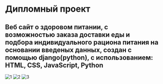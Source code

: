 # Дипломный проект
## Веб сайт о здоровом питании, с возможностью заказа доставки еды и подбора индивидуального рациона питания на основании введеных данных, создан с помощью django(python), с использованием: HTML, CSS, JavaScript, Python
![1](https://github.com/Nadia902/my_project_django/assets/85528630/58679b93-ce59-492c-9f9a-ba673586cf85)
![2](https://github.com/Nadia902/my_project_django/assets/85528630/8929b3e3-2cb5-459f-95db-6e31986740e5)
![3](https://github.com/Nadia902/my_project_django/assets/85528630/7c7dab48-3753-4dcc-855e-a4492e6629cf)
